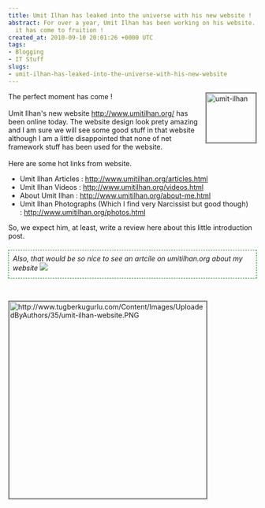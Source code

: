 ```yaml
---
title: Umit Ilhan has leaked into the universe with his new website !
abstract: For over a year, Umit Ilhan has been working on his website. Today, finally
  it has come to fruition !
created_at: 2010-09-10 20:01:26 +0000 UTC
tags:
- Blogging
- IT Stuff
slugs:
- umit-ilhan-has-leaked-into-the-universe-with-his-new-website
---
```


<p><img src="http://www.umitilhan.org/images/random/barcelona1.jpg" alt="umit-ilhan" title="UmitIlhan.Org &copy;" style="float: right; border: 2px gray solid; margin-left: 15px; margin-bottom: 15px; height: 100px;" />The perfect moment has come !&nbsp;<br /> <br /> Umit Ilhan's new website&nbsp;<a href="http://www.umitilhan.org/">http://www.umitilhan.org/</a>&nbsp;has been online today. The website design look prety amazing and I am sure we will see some good stuff in that website although I am a little disappointed that none of net framework stuff has been used for the website.&nbsp;<br /> <br /> Here are some hot links from website.</p>
<ul>
<li>Umit Ilhan Articles :&nbsp;<a href="http://www.umitilhan.org/articles.html">http://www.umitilhan.org/articles.html</a></li>
<li>Umit Ilhan Videos :&nbsp;<a href="http://www.umitilhan.org/videos.html">http://www.umitilhan.org/videos.html</a></li>
<li>About Umit Ilhan :&nbsp;<a href="http://www.umitilhan.org/about-me.html">http://www.umitilhan.org/about-me.html</a></li>
<li>Umit Ilhan Photographs (Which I find very&nbsp;Narcissist but good though) :&nbsp;<a href="http://www.umitilhan.org/photos.html">http://www.umitilhan.org/photos.html</a></li>
</ul>
<p>So, we expect him, at least, write a review here about this little introduction post.</p>
<div style="margin-top: 20px; padding: 8px; padding-bottom: 12px; border: 1px green dashed;"><span style="font-style: italic;">Also, that would be so nice to see an artcile on umitilhan.org about my website</span>&nbsp;<img src="http://www.tugberkugurlu.com/Content/App_Icons/HTMLEditor.icons/angel.gif" /></div>
<p>&nbsp;</p>
<div><img src="http://www.tugberkugurlu.com/Content/Images/UploadedByAuthors/35/umit-ilhan-website.PNG" title="http://www.tugberkugurlu.com/Content/Images/UploadedByAuthors/35/umit-ilhan-website.PNG" alt="http://www.tugberkugurlu.com/Content/Images/UploadedByAuthors/35/umit-ilhan-website.PNG" style="width: 400px; border: 2px solid gray;" /></div>
